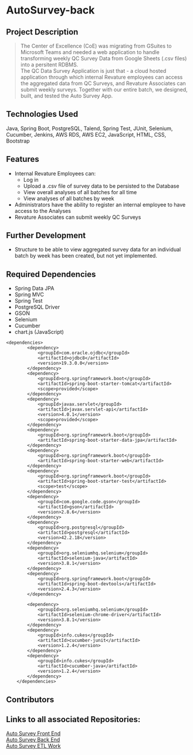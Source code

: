 # AutoSurvey-back


## Project Description  
> The Center of Excellence (CoE) was migrating from GSuites to Microsoft Teams and needed a web application to handle transforming weekly QC Survey Data from Google Sheets (.csv files) into a persitent RDBMS.  
> The QC Data Survey Application is just that - a cloud hosted application through which internal Revature employees can access the aggregated data from QC Surveys, and Revature Associates can submit weekly surveys. Together with our entire batch, we designed, built, and tested the Auto Survey App. 


## Technologies Used  
Java, Spring Boot, PostgreSQL, Talend, Spring Test, JUnit, Selenium, Cucumber, Jenkins, AWS RDS, AWS EC2, JavaScript, HTML, CSS, Bootstrap   


## Features
-  Internal Revature Employees can:  
    -  Log in  
    -  Upload a .csv file of survey data to be persisted to the Database  
    -  View overall analyses of all batches for all time  
    -  View analyses of all batches by week  
- Administrators have the ability to register an internal employee to have access to the Analyses  
- Revature Associates can submit weekly QC Surveys  


## Further Development  
- Structure to be able to view aggregated survey data for an individual batch by week has been created, but not yet implemented.  

## Required Dependencies  
- Spring Data JPA  
- Spring MVC  
- Spring Test  
- PostgreSQL Driver  
- GSON  
- Selenium  
- Cucumber  
- chart.js (JavaScript)

```
<dependencies>
		<dependency>
			<groupId>com.oracle.ojdbc</groupId>
			<artifactId>ojdbc8</artifactId>
			<version>19.3.0.0</version>
		</dependency>
		<dependency>
			<groupId>org.springframework.boot</groupId>
			<artifactId>spring-boot-starter-tomcat</artifactId>
			<scope>provided</scope>
		</dependency>
		<dependency>
			<groupId>javax.servlet</groupId>
			<artifactId>javax.servlet-api</artifactId>
			<version>4.0.1</version>
			<scope>provided</scope>
		</dependency>
		<dependency>
			<groupId>org.springframework.boot</groupId>
			<artifactId>spring-boot-starter-data-jpa</artifactId>
		</dependency>
		<dependency>
			<groupId>org.springframework.boot</groupId>
			<artifactId>spring-boot-starter-web</artifactId>
		</dependency>
		<dependency>
			<groupId>org.springframework.boot</groupId>
			<artifactId>spring-boot-starter-test</artifactId>
			<scope>test</scope>
		</dependency>
		<dependency>
			<groupId>com.google.code.gson</groupId>
			<artifactId>gson</artifactId>
			<version>2.8.6</version>
		</dependency>
		<dependency>
			<groupId>org.postgresql</groupId>
			<artifactId>postgresql</artifactId>
			<version>42.2.18</version>
		</dependency>
		<dependency>
			<groupId>org.seleniumhq.selenium</groupId>
			<artifactId>selenium-java</artifactId>
			<version>3.8.1</version>
		</dependency>
		<dependency>
			<groupId>org.springframework.boot</groupId>
			<artifactId>spring-boot-devtools</artifactId>
			<version>2.4.3</version>
		</dependency>

		<dependency>
			<groupId>org.seleniumhq.selenium</groupId>
			<artifactId>selenium-chrome-driver</artifactId>
			<version>3.8.1</version>
		</dependency>
		<dependency>
			<groupId>info.cukes</groupId>
			<artifactId>cucumber-junit</artifactId>
			<version>1.2.4</version>
		</dependency>
		<dependency>
			<groupId>info.cukes</groupId>
			<artifactId>cucumber-java</artifactId>
			<version>1.2.4</version>
		</dependency>
	</dependencies>
```

## Contributors

## Links to all associated Repositories:
[Auto Survey Front End](https://github.com/revaturelabs/AutoSurvey-front)  
[Auto Survey Back End](https://github.com/revaturelabs/AutoSurvey-back)  
[Auto Survey ETL Work](https://github.com/revaturelabs/AutoSurvey-jobs)  

